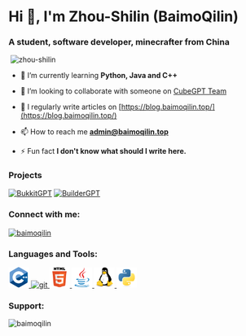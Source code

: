 # Hi 👋, I'm Zhou-Shilin (BaimoQilin)
### A student, software developer, minecrafter from China

<p>&nbsp;<img src="https://github-readme-stats.vercel.app/api?username=zhou-shilin&show_icons=true&locale=en&include_all_commits=true" alt="zhou-shilin" /></p>

- 🌱 I’m currently learning **Python, Java and C++**

- 👯 I’m looking to collaborate with someone on [CubeGPT Team](https://github.com/CubeGPT)

- 📝 I regularly write articles on [https://blog.baimoqilin.top/](https://blog.baimoqilin.top/)

- 📫 How to reach me **admin@baimoqilin.top**

- ⚡ Fun fact **I don't know what should I write here.**

### Projects
[![BukkitGPT](https://github-readme-stats.vercel.app/api/pin/?username=CubeGPT&repo=BukkitGPT)](https://github.com/CubeGPT/BukkitGPT)
[![BuilderGPT](https://github-readme-stats.vercel.app/api/pin/?username=CubeGPT&repo=BuilderGPT)](https://github.com/CubeGPT/BuilderGPT)

<h3 align="left">Connect with me:</h3>
<p align="left">
<a href="https://twitter.com/baimoqilin" target="blank"><img align="center" src="https://raw.githubusercontent.com/rahuldkjain/github-profile-readme-generator/master/src/images/icons/Social/twitter.svg" alt="baimoqilin" height="30" width="40" /></a>
</p>

<h3 align="left">Languages and Tools:</h3>
<p align="left"> <a href="https://www.w3schools.com/cpp/" target="_blank" rel="noreferrer"> <img src="https://raw.githubusercontent.com/devicons/devicon/master/icons/cplusplus/cplusplus-original.svg" alt="cplusplus" width="40" height="40"/> </a> <a href="https://git-scm.com/" target="_blank" rel="noreferrer"> <img src="https://www.vectorlogo.zone/logos/git-scm/git-scm-icon.svg" alt="git" width="40" height="40"/> </a> <a href="https://www.w3.org/html/" target="_blank" rel="noreferrer"> <img src="https://raw.githubusercontent.com/devicons/devicon/master/icons/html5/html5-original-wordmark.svg" alt="html5" width="40" height="40"/> </a> <a href="https://www.java.com" target="_blank" rel="noreferrer"> <img src="https://raw.githubusercontent.com/devicons/devicon/master/icons/java/java-original.svg" alt="java" width="40" height="40"/> </a> <a href="https://www.linux.org/" target="_blank" rel="noreferrer"> <img src="https://raw.githubusercontent.com/devicons/devicon/master/icons/linux/linux-original.svg" alt="linux" width="40" height="40"/> </a> <a href="https://www.python.org" target="_blank" rel="noreferrer"> <img src="https://raw.githubusercontent.com/devicons/devicon/master/icons/python/python-original.svg" alt="python" width="40" height="40"/> </a> </p>

<h3 align="left">Support:</h3>
<p><a href="https://www.buymeacoffee.com/baimoqilin"> <img align="left" src="https://cdn.buymeacoffee.com/buttons/v2/default-yellow.png" height="50" width="210" alt="baimoqilin" /></a></p><br><br>
